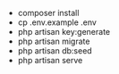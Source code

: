 - composer install
- cp .env.example .env
- php artisan key:generate
- php artisan migrate
- php artisan db:seed
- php artisan serve

